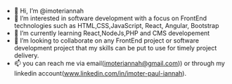- 👋 Hi, I’m @imoteriannah
- 👀 I’m interested in software development with a focus on FrontEnd technologies such as HTML,CSS,JavaScript, React, Angular, Bootstrap
- 🌱 I’m currently learning React,NodeJs,PHP and CMS developement
- 💞️ I’m looking to collaborate on any FrontEnd project or software development project that my skills can be put to use for timely project delivery.
- 📫 you can reach me via email(imoteriannah@gmail.com)) or through my linkedin account(www.linkedin.com/in/imoter-paul-iannah). 

<!---
imoteriannah/imoteriannah is a ✨ special ✨ repository because its `README.md` (this file) appears on your GitHub profile.
You can click the Preview link to take a look at your changes.
--->

